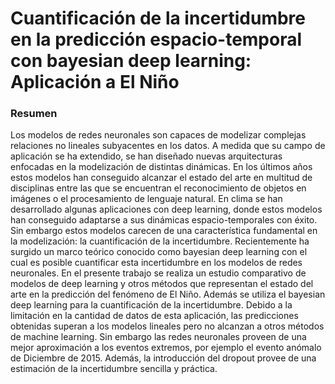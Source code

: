 # Cuantificación de la incertidumbre en la predicción espacio-temporal con bayesian deep learning: Aplicación a El Niño

### Resumen
Los modelos de redes neuronales son capaces de modelizar complejas relaciones no lineales subyacentes en los datos. A medida que su campo de aplicación se ha extendido, se han diseñado nuevas arquitecturas enfocadas en la modelización de distintas dinámicas. En los últimos años estos modelos han conseguido alcanzar el estado del arte en multitud de disciplinas entre las que se encuentran el reconocimiento de objetos en imágenes o el procesamiento de lenguaje natural. En clima se han desarrollado algunas aplicaciones con deep learning, donde estos modelos han conseguido adaptarse a sus dinámicas espacio-temporales con éxito. Sin embargo estos modelos carecen de una caracterı́stica fundamental en la modelización: la cuantificación de la incertidumbre. Recientemente ha surgido un marco teórico conocido como bayesian deep learning con el cual es posible cuantificar esta incertidumbre en los modelos de redes neuronales. En el presente trabajo se realiza un estudio comparativo de modelos de deep learning y otros métodos que representan el estado del arte en la predicción del fenómeno de El Niño. Además se utiliza el bayesian deep learning para la cuantificación de la incertidumbre. Debido a la limitación en la cantidad de datos de esta aplicación, las predicciones obtenidas superan a los modelos lineales pero no alcanzan a otros métodos de machine learning. Sin embargo las redes neuronales proveen de una mejor aproximación a los eventos extremos, por ejemplo el evento anómalo de Diciembre de 2015. Además, la introducción del dropout provee de una estimación de la incertidumbre sencilla y práctica.
